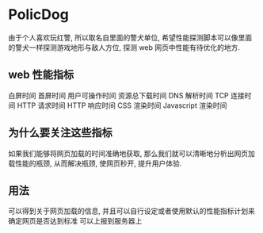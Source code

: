 # PolicDog

由于个人喜欢玩红警, 所以取名自里面的警犬单位, 希望性能探测脚本可以像里面的警犬一样探测游戏地形与敌人方位, 探测 web 网页中性能有待优化的地方.

## web 性能指标

白屏时间
首屏时间
用户可操作时间
资源总下载时间
DNS 解析时间
TCP 连接时间
HTTP 请求时间
HTTP 响应时间
CSS 渲染时间
Javascript 渲染时间

## 为什么要关注这些指标
如果我们能够将网页加载的时间准确地获取, 那么我们就可以清晰地分析出网页加载性能的瓶颈, 从而解决瓶颈, 使网页秒开, 提升用户体验.

## 用法
可以得到关于网页加载的信息, 并且可以自行设定或者使用默认的性能指标计划来确定网页是否达到标准
可以上报到服务器上







